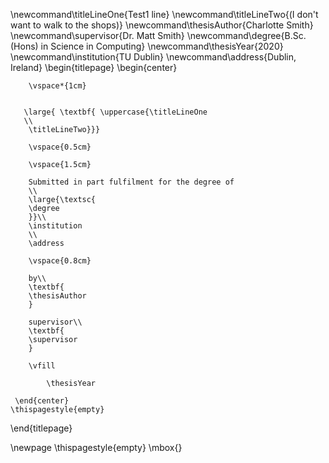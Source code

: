 \newcommand\titleLineOne{Test1 line}
\newcommand\titleLineTwo{(I don't want to walk to the shops)}
\newcommand\thesisAuthor{Charlotte Smith}
\newcommand\supervisor{Dr. Matt Smith}
\newcommand\degree{B.Sc. (Hons) in Science in Computing}
\newcommand\thesisYear{2020}
\newcommand\institution{TU Dublin}
\newcommand\address{Dublin, Ireland}
\begin{titlepage}
    \begin{center}
    
        \vspace*{1cm}
        

       \large{ \textbf{ \uppercase{\titleLineOne 
       \\
        \titleLineTwo}}}
        
        \vspace{0.5cm}
        
        \vspace{1.5cm}
 
        Submitted in part fulfilment for the degree of
        \\
        \large{\textsc{
        \degree
        }}\\
        \institution
        \\
        \address
        
        \vspace{0.8cm}        
         
        by\\
        \textbf{
        \thesisAuthor
        }
        
        supervisor\\
        \textbf{
        \supervisor
        }
        
        \vfill
  
            \thesisYear

     \end{center}
    \thispagestyle{empty}
\end{titlepage} 

\newpage
\thispagestyle{empty}
\mbox{}
